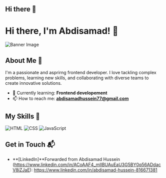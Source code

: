 ## Hi there 👋

# Hi there, I'm Abdisamad! 👋

![Banner Image](your_banner_image_url_here)

## About Me 🚀

I'm a passionate and asprirng frontend developer. I love tackling complex problems, learning new skills, and collaborating with diverse teams to create innovative solutions.

- 🌱 Currently learning: **Frontend developement**
- 📫 How to reach me: **abdisamadhussein77@gmail.com**

## My Skills 🧠

![HTML](https://img.shields.io/badge/-HTML-E34F26?style=flat-square&logo=html5&logoColor=white)
![CSS](https://img.shields.io/badge/-CSS-1572B6?style=flat-square&logo=css3&logoColor=white)
![JavaScript](https://img.shields.io/badge/-JavaScript-F7DF1E?style=flat-square&logo=javascript&logoColor=black)

## Get in Touch 📬

- **[LinkedIn]**Forwarded from Abdisamad Hussein (https://www.linkedin.com/in/ACoAAF4_mlIBUAuEaU3G5BY0q56ADdacV8iZJaE):
https://www.linkedin.com/in/abdisamad-hussein-816671381
